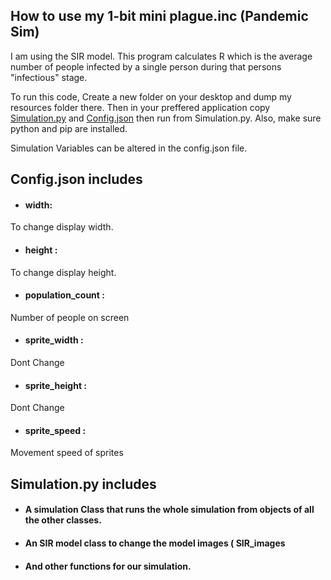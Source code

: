 ## How to use my 1-bit mini plague.inc (Pandemic Sim)

I am using the SIR model. This program calculates R which is the average number of people infected by a single person during that persons "infectious" stage.

To run this code, Create a new folder on your desktop and dump my resources folder there. Then in your preffered application copy [Simulation.py]() and [Config.json]() then run from Simulation.py. Also, make sure python and pip are installed. 

Simulation Variables can be altered in the config.json file.

## Config.json includes
 * #### width:
 
 To change display width.
 
 * #### height : 
 
To change display height.

 * #### population_count :

Number of people on screen

 * #### sprite_width :  

Dont Change

 * #### sprite_height : 

Dont Change

 * #### sprite_speed : 

Movement speed of sprites


## Simulation.py includes
 * #### A simulation Class that runs the whole simulation from objects of all the other classes.
 * #### An SIR model class to change the model images ( SIR_images
 * #### And other functions for our simulation.


